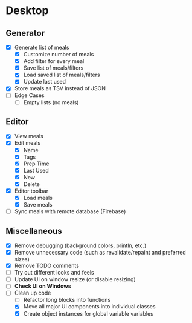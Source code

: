 # Desktop

## Generator
- [X] Generate list of meals
    - [X] Customize number of meals
    - [X] Add filter for every meal
    - [X] Save list of meals/filters
    - [X] Load saved list of meals/filters
    - [X] Update last used
- [X] Store meals as TSV instead of JSON
- [ ] Edge Cases
  - [ ] Empty lists (no meals)

## Editor
- [X] View meals
- [X] Edit meals
  - [X] Name
  - [X] Tags
  - [X] Prep Time
  - [X] Last Used
  - [X] New
  - [X] Delete
- [X] Editor toolbar
  - [X] Load meals
  - [X] Save meals
- [ ] Sync meals with remote database (Firebase)

## Miscellaneous
- [X] Remove debugging (background colors, println, etc.)
- [X] Remove unnecessary code (such as revalidate/repaint and preferred sizes) 
- [X] Remove TODO comments
- [ ] Try out different looks and feels
- [ ] Update UI on window resize (or disable resizing)
- [ ] **Check UI on Windows**
- [ ] Clean up code
  - [ ] Refactor long blocks into functions
  - [X] Move all major UI components into individual classes
  - [X] Create object instances for global variable variables

